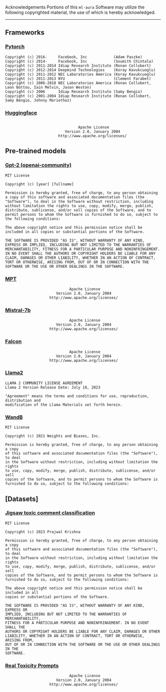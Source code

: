 Acknowledgements
Portions of this `ml-aura` Software may utilize the following copyrighted 
material, the use of which is hereby acknowledged.

_____________________

## Frameworks

### [Pytorch](https://pytorch.org/)

```
Copyright (c) 2016-     Facebook, Inc            (Adam Paszke)
Copyright (c) 2014-     Facebook, Inc            (Soumith Chintala)
Copyright (c) 2011-2014 Idiap Research Institute (Ronan Collobert)
Copyright (c) 2012-2014 Deepmind Technologies    (Koray Kavukcuoglu)
Copyright (c) 2011-2012 NEC Laboratories America (Koray Kavukcuoglu)
Copyright (c) 2011-2013 NYU                      (Clement Farabet)
Copyright (c) 2006-2010 NEC Laboratories America (Ronan Collobert, Leon Bottou, Iain Melvin, Jason Weston)
Copyright (c) 2006      Idiap Research Institute (Samy Bengio)
Copyright (c) 2001-2004 Idiap Research Institute (Ronan Collobert, Samy Bengio, Johnny Mariethoz)
```

### [Huggingface](https://github.com/huggingface)

```Copyright 2018- The Hugging Face team. All rights reserved.

                                 Apache License
                           Version 2.0, January 2004
                        http://www.apache.org/licenses/
```

## Pre-trained models

### [Gpt-2 (openai-community)](https://huggingface.co/openai-community/gpt2)

```
MIT License

Copyright (c) [year] [fullname]

Permission is hereby granted, free of charge, to any person obtaining a copy of this software and associated documentation files (the "Software"), to deal in the Software without restriction, including without limitation the rights to use, copy, modify, merge, publish, distribute, sublicense, and/or sell copies of the Software, and to permit persons to whom the Software is furnished to do so, subject to the following conditions:

The above copyright notice and this permission notice shall be included in all copies or substantial portions of the Software.

THE SOFTWARE IS PROVIDED "AS IS", WITHOUT WARRANTY OF ANY KIND, EXPRESS OR IMPLIED, INCLUDING BUT NOT LIMITED TO THE WARRANTIES OF MERCHANTABILITY, FITNESS FOR A PARTICULAR PURPOSE AND NONINFRINGEMENT. IN NO EVENT SHALL THE AUTHORS OR COPYRIGHT HOLDERS BE LIABLE FOR ANY CLAIM, DAMAGES OR OTHER LIABILITY, WHETHER IN AN ACTION OF CONTRACT, TORT OR OTHERWISE, ARISING FROM, OUT OF OR IN CONNECTION WITH THE SOFTWARE OR THE USE OR OTHER DEALINGS IN THE SOFTWARE.
```
### [MPT](https://huggingface.co/mosaicml/mpt-7b)

```
                             Apache License
                       Version 2.0, January 2004
                    http://www.apache.org/licenses/
```

### [Mistral-7b](https://huggingface.co/mistralai/Mistral-7B-v0.1)

```
                             Apache License
                       Version 2.0, January 2004
                    http://www.apache.org/licenses/
```

### [Falcon](https://huggingface.co/tiiuae/falcon-7b)

```
                             Apache License
                       Version 2.0, January 2004
                    http://www.apache.org/licenses/
```

### [Llama2](https://huggingface.co/meta-llama/Llama-2-7b-chat-hf/blob/main/LICENSE.txt)

```
LLAMA 2 COMMUNITY LICENSE AGREEMENT	
Llama 2 Version Release Date: July 18, 2023

"Agreement" means the terms and conditions for use, reproduction, distribution and 
modification of the Llama Materials set forth herein.
```

### [WandB]()

```
MIT License

Copyright (c) 2021 Weights and Biases, Inc.

Permission is hereby granted, free of charge, to any person obtaining a copy
of this software and associated documentation files (the "Software"), to deal
in the Software without restriction, including without limitation the rights
to use, copy, modify, merge, publish, distribute, sublicense, and/or sell
copies of the Software, and to permit persons to whom the Software is
furnished to do so, subject to the following conditions:
```

## [Datasets]

### [Jigsaw toxic comment classification](https://github.com/praj2408/Jigsaw-Toxic-Comment-Classification/blob/main/LICENSE)

```
MIT License

Copyright (c) 2023 Prajwal Krishna

Permission is hereby granted, free of charge, to any person obtaining a copy
of this software and associated documentation files (the "Software"), to deal
in the Software without restriction, including without limitation the rights
to use, copy, modify, merge, publish, distribute, sublicense, and/or sell
copies of the Software, and to permit persons to whom the Software is
furnished to do so, subject to the following conditions:

The above copyright notice and this permission notice shall be included in all
copies or substantial portions of the Software.

THE SOFTWARE IS PROVIDED "AS IS", WITHOUT WARRANTY OF ANY KIND, EXPRESS OR
IMPLIED, INCLUDING BUT NOT LIMITED TO THE WARRANTIES OF MERCHANTABILITY,
FITNESS FOR A PARTICULAR PURPOSE AND NONINFRINGEMENT. IN NO EVENT SHALL THE
AUTHORS OR COPYRIGHT HOLDERS BE LIABLE FOR ANY CLAIM, DAMAGES OR OTHER
LIABILITY, WHETHER IN AN ACTION OF CONTRACT, TORT OR OTHERWISE, ARISING FROM,
OUT OF OR IN CONNECTION WITH THE SOFTWARE OR THE USE OR OTHER DEALINGS IN THE
SOFTWARE.
```

### [Real Toxicity Prompts](https://huggingface.co/datasets/allenai/real-toxicity-prompts)

```
                             Apache License
                       Version 2.0, January 2004
                    http://www.apache.org/licenses/
```